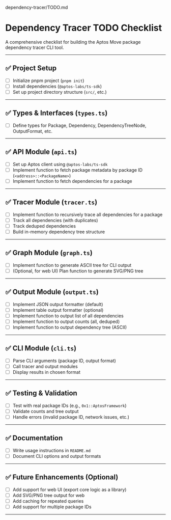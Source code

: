 dependency-tracer/TODO.md
# Dependency Tracer TODO Checklist

A comprehensive checklist for building the Aptos Move package dependency tracer CLI tool.

---

## ✅ Project Setup

- [ ] Initialize pnpm project (`pnpm init`)
- [ ] Install dependencies (`@aptos-labs/ts-sdk`)
- [ ] Set up project directory structure (`src/`, etc.)

---

## ✅ Types & Interfaces (`types.ts`)

- [ ] Define types for Package, Dependency, DependencyTreeNode, OutputFormat, etc.

---

## ✅ API Module (`api.ts`)

- [ ] Set up Aptos client using `@aptos-labs/ts-sdk`
- [ ] Implement function to fetch package metadata by package ID (`<address>::<PackageName>`)
- [ ] Implement function to fetch dependencies for a package

---

## ✅ Tracer Module (`tracer.ts`)

- [ ] Implement function to recursively trace all dependencies for a package
- [ ] Track all dependencies (with duplicates)
- [ ] Track deduped dependencies
- [ ] Build in-memory dependency tree structure

---

## ✅ Graph Module (`graph.ts`)

- [ ] Implement function to generate ASCII tree for CLI output
- [ ] (Optional, for web UI) Plan function to generate SVG/PNG tree

---

## ✅ Output Module (`output.ts`)

- [ ] Implement JSON output formatter (default)
- [ ] Implement table output formatter (optional)
- [ ] Implement function to output list of all dependencies
- [ ] Implement function to output counts (all, deduped)
- [ ] Implement function to output dependency tree (ASCII)

---

## ✅ CLI Module (`cli.ts`)

- [ ] Parse CLI arguments (package ID, output format)
- [ ] Call tracer and output modules
- [ ] Display results in chosen format

---

## ✅ Testing & Validation

- [ ] Test with real package IDs (e.g., `0x1::AptosFramework`)
- [ ] Validate counts and tree output
- [ ] Handle errors (invalid package ID, network issues, etc.)

---

## ✅ Documentation

- [ ] Write usage instructions in `README.md`
- [ ] Document CLI options and output formats

---

## ✅ Future Enhancements (Optional)

- [ ] Add support for web UI (export core logic as a library)
- [ ] Add SVG/PNG tree output for web
- [ ] Add caching for repeated queries
- [ ] Add support for multiple package IDs

---
